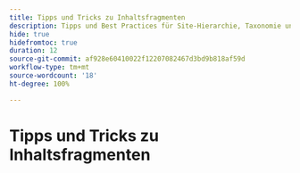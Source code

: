 ```yaml
---
title: Tipps und Tricks zu Inhaltsfragmenten
description: Tipps und Best Practices für Site-Hierarchie, Taxonomie und Tagging
hide: true
hidefromtoc: true
duration: 12
source-git-commit: af928e60410022f12207082467d3bd9b818af59d
workflow-type: tm+mt
source-wordcount: '18'
ht-degree: 100%

---
```



# Tipps und Tricks zu Inhaltsfragmenten
